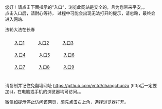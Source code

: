 您好！请点击下面指示的“入口”，浏览此网站是安全的，且为您带来平安。。 <br/>
点击入口后，请耐心等待， 过程中可能会出现无法打开的提示，请忽略，最终会进入网站. </br>

法轮大法在长春<br/>
<div style="padding:10px"><a style="margin:20px" target="_blank" href="https://d3txbpzeqn5g73.cloudfront.net/2Qpsp?wbviva" id="ccLink1" rel="nofollow">入口1</a> <a target="_blank" style="margin:20px" href="https://d10nxrfbfv2ck0.cloudfront.net/2Qpsp?enlreqt" id="ccLink2" rel="nofollow">入口2</a> <a style="margin:20px" target="_blank" href="https://dlenkwba8z24n.cloudfront.net/2Qpsp?jbpdrvje" id="ccLink3" rel="nofollow">入口3</a></div>

<div style="padding:10px" ><a style="margin:20px" target="_blank" href="https://d3txbpzeqn5g73.cloudfront.net/2Qpsp?wbviva" id="ccLink4" rel="nofollow">入口4</a> <a style="margin:20px" href="https://d10nxrfbfv2ck0.cloudfront.net/2Qpsp?enlreqt" target="_blank" id="ccLink5" rel="nofollow">入口5</a> <a style="margin:20px" href="https://dlenkwba8z24n.cloudfront.net/2Qpsp?jbpdrvje" target="_blank" id="ccLink6" rel="nofollow">入口6</a></div>

<div style="padding:10px"><a style="margin:20px" target="_blank" href="https://d3txbpzeqn5g73.cloudfront.net/2Qpsp?wbviva" id="ccLink7" rel="nofollow">入口7</a> <a style="margin:20px" href="https://d10nxrfbfv2ck0.cloudfront.net/2Qpsp?enlreqt" target="_blank" id="ccLink8" rel="nofollow">入口8</a> <a style="margin:20px" target="_blank" href="https://dlenkwba8z24n.cloudfront.net/2Qpsp?jbpdrvje" id="ccLink9" rel="nofollow">入口9</a></div>

<br/>



请复制并记住免翻墙网址 https://github.com/yntd/changchunzx (http后一定要加s)，在电脑或手机的浏览器均可访问。。<br/>

微信如提示停止访问该网页，须先点击右上角，选择浏览器打开。
